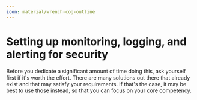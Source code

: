```yaml
---
icon: material/wrench-cog-outline
---
```


# Setting up monitoring, logging, and alerting for security

Before you dedicate a significant amount of time doing this, ask yourself first if it's worth the effort. There are many solutions out there that already exist and that may satisfy your requirements. If that's the case, it may be best to use those instead, so that you can focus on your core competency.